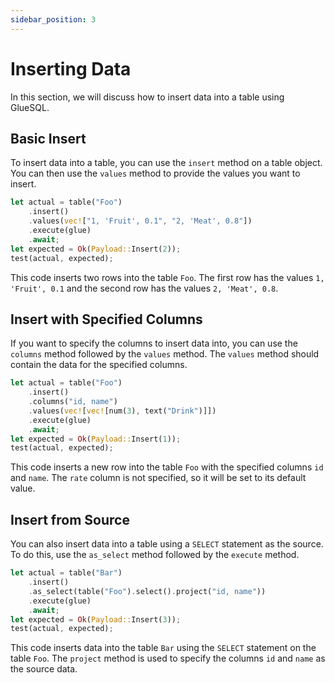 ```yaml
---
sidebar_position: 3
---
```


# Inserting Data

In this section, we will discuss how to insert data into a table using GlueSQL.

## Basic Insert

To insert data into a table, you can use the `insert` method on a table object. You can then use the `values` method to provide the values you want to insert.

```rust
let actual = table("Foo")
    .insert()
    .values(vec!["1, 'Fruit', 0.1", "2, 'Meat', 0.8"])
    .execute(glue)
    .await;
let expected = Ok(Payload::Insert(2));
test(actual, expected);
```

This code inserts two rows into the table `Foo`. The first row has the values `1, 'Fruit', 0.1` and the second row has the values `2, 'Meat', 0.8`.

## Insert with Specified Columns

If you want to specify the columns to insert data into, you can use the `columns` method followed by the `values` method. The `values` method should contain the data for the specified columns.

```rust
let actual = table("Foo")
    .insert()
    .columns("id, name")
    .values(vec![vec![num(3), text("Drink")]])
    .execute(glue)
    .await;
let expected = Ok(Payload::Insert(1));
test(actual, expected);
```

This code inserts a new row into the table `Foo` with the specified columns `id` and `name`. The `rate` column is not specified, so it will be set to its default value.

## Insert from Source

You can also insert data into a table using a `SELECT` statement as the source. To do this, use the `as_select` method followed by the `execute` method.

```rust
let actual = table("Bar")
    .insert()
    .as_select(table("Foo").select().project("id, name"))
    .execute(glue)
    .await;
let expected = Ok(Payload::Insert(3));
test(actual, expected);
```

This code inserts data into the table `Bar` using the `SELECT` statement on the table `Foo`. The `project` method is used to specify the columns `id` and `name` as the source data.
